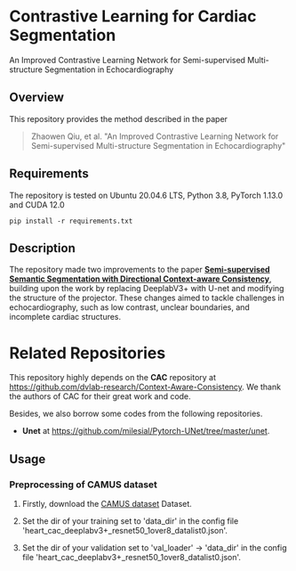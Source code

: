 # Contrastive Learning for Cardiac Segmentation
An Improved Contrastive Learning Network for
Semi-supervised Multi-structure Segmentation
in Echocardiography
## Overview
This repository provides the method described in the paper
> Zhaowen Qiu, et al. "An Improved Contrastive Learning Network for
Semi-supervised Multi-structure Segmentation
in Echocardiography"
## Requirements
The repository is tested on Ubuntu 20.04.6 LTS, Python 3.8, PyTorch 1.13.0 and CUDA 12.0
```
pip install -r requirements.txt
```
## Description
The repository made two improvements to the paper [**Semi-supervised Semantic Segmentation with Directional Context-aware Consistency**](https://jiaya.me/papers/semiseg_cvpr21.pdf), building upon the work by replacing DeeplabV3+ with U-net and modifying the
structure of the projector. These changes aimed to tackle challenges in echocardiography, such as low
contrast, unclear boundaries, and incomplete cardiac structures.
# Related Repositories

This repository highly depends on the **CAC** repository at https://github.com/dvlab-research/Context-Aware-Consistency. We thank the authors of CAC for their great work and code.

Besides, we also borrow some codes from the following repositories.

- **Unet** at https://github.com/milesial/Pytorch-UNet/tree/master/unet.

## Usage
### Preprocessing of CAMUS dataset
1. Firstly, download the [CAMUS dataset](https://www.creatis.insa-lyon.fr/Challenge/camus/databases.html) Dataset.

2. Set the dir of your training set to 'data_dir' in the config file 'heart_cac_deeplabv3+_resnet50_1over8_datalist0.json'.

3. Set the dir of your validation set to 'val_loader' -> 'data_dir' in the config file 'heart_cac_deeplabv3+_resnet50_1over8_datalist0.json'.
